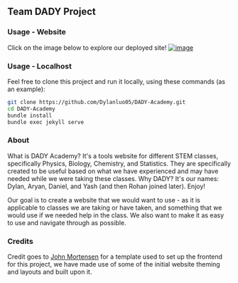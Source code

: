 ## Team DADY Project

### Usage - Website

Click on the image below to explore our deployed site!
[![image](https://user-images.githubusercontent.com/89223402/220761054-93fa11f8-0279-45d3-b05a-bd829e423820.png)](https://dylanluo05.github.io/DADY-Academy/)

### Usage - Localhost

Feel free to clone this project and run it locally, using these commands (as an example):
```bash
git clone https://github.com/Dylanluo05/DADY-Academy.git
cd DADY-Academy
bundle install
bundle exec jekyll serve
```

### About

What is DADY Academy? It's a tools website for different STEM classes, specifically Physics, Biology, Chemistry, and Statistics. They are specifically created to be useful based on what we have experienced and may have needed while we were taking these classes. Why DADY? It's our names: Dylan, Aryan, Daniel, and Yash (and then Rohan joined later). Enjoy!

Our goal is to create a website that we would want to use - as it is applicable to classes we are taking or have taken, and something that we would use if we needed help in the class. We also want to make it as easy to use and navigate through as possible.

### Credits

Credit goes to [John Mortensen](https://github.com/jm1021) for a template used to set up the frontend for this project, we have made use of some of the initial website theming and layouts and built upon it.
